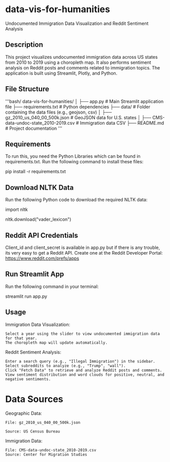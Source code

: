 # data-vis-for-humanities
Undocumented Immigration Data Visualization and Reddit Sentiment Analysis 

## Description
This project visualizes undocumented immigration data across US states from 2010 to 2019 using a choropleth map. It also performs sentiment analysis on Reddit posts and comments related to immigration topics. The application is built using Streamlit, Plotly, and Python.

## File Structure
'''bash/
    data-vis-for-humanities/
    │
    ├── app.py                  # Main Streamlit application file
    ├── requirements.txt        # Python dependencies
    ├── data/                   # Folder containing the data files (e.g., geojson, csv)
    │   ├── gz_2010_us_040_00_500k.json   # GeoJSON data for U.S. states
    │   ├── CMS-data-undoc-state_2010-2019.csv # Immigration data CSV
    ├── README.md               # Project documentation
'''
## Requirements
To run this, you need the Python Libraries which can be found in requirements.txt. Run the following command to install these files:

pip install -r requirements.txt

## Download NLTK Data
Run the following Python code to download the required NLTK data:

import nltk


nltk.download("vader_lexicon")


## Reddit API Credentials
Client_id and client_secret is available in app.py but if there is any trouble, its very easy to get a Reddit API. Create one at the Reddit Developer Portal: https://www.reddit.com/prefs/apps

## Run Streamlit App
Run the following command in your terminal:

streamlit run app.py

## Usage
Immigration Data Visualization:

    Select a year using the slider to view undocumented immigration data for that year.
    The choropleth map will update automatically.


Reddit Sentiment Analysis:

    Enter a search query (e.g., "Illegal Immigration") in the sidebar.
    Select subreddits to analyze (e.g., "Trump", "wall").
    Click "Fetch Data" to retrieve and analyze Reddit posts and comments.
    View sentiment distribution and word clouds for positive, neutral, and negative sentiments.



# Data Sources
Geographic Data: 

    File: gz_2010_us_040_00_500k.json 

    Source: US Census Bureau


Immigration Data:
  
    File: CMS-data-undoc-state_2010-2019.csv
    Source: Center for Migration Studies

